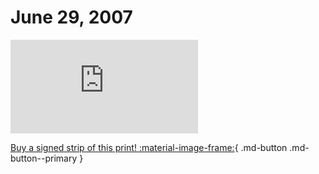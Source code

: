 # June 29, 2007

![](https://www.achewood.com/comic.php?date=06292007)

[Buy a signed strip of this print! :material-image-frame:](https://achewood-holiday-pop-up.myshopify.com/products/strip#06292007){ .md-button .md-button--primary }
